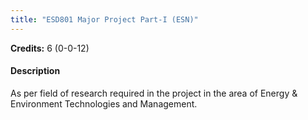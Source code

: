 ```yaml
---
title: "ESD801 Major Project Part-I (ESN)"
---
```

**Credits:** 6 (0-0-12)

#### Description
As per field of research required in the project in the area of Energy & Environment Technologies and Management.